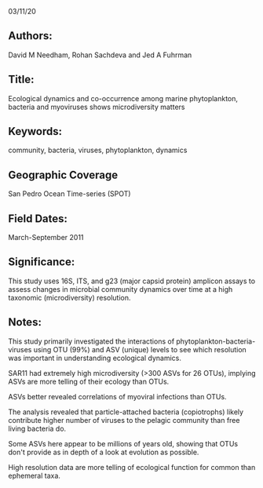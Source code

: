 03/11/20
## Authors:
David M Needham, Rohan Sachdeva and Jed A Fuhrman
## Title:
Ecological dynamics and co-occurrence among marine phytoplankton, bacteria and myoviruses shows microdiversity matters
## Keywords:
community, bacteria, viruses, phytoplankton, dynamics
## Geographic Coverage
San Pedro Ocean Time-series (SPOT)
## Field Dates:
March-September 2011
## Significance:
This study uses 16S, ITS, and g23 (major capsid protein) amplicon assays to assess changes in microbial community dynamics over time at a high taxonomic (microdiversity) resolution.

## Notes:
This study primarily investigated the interactions of phytoplankton-bacteria-viruses using OTU (99%) and ASV (unique) levels to see which resolution was important in understanding ecological dynamics.

SAR11 had extremely high microdiversity (>300 ASVs for 26 OTUs), implying ASVs are more telling of their ecology than OTUs.

ASVs better revealed correlations of myoviral infections than OTUs.

The analysis revealed that particle-attached bacteria (copiotrophs) likely contribute higher number of viruses to the pelagic community than free living bacteria do.

Some ASVs here appear to be millions of years old, showing that OTUs don't provide as in depth of a look at evolution as possible.

High resolution data are more telling of ecological function for common than ephemeral taxa.
